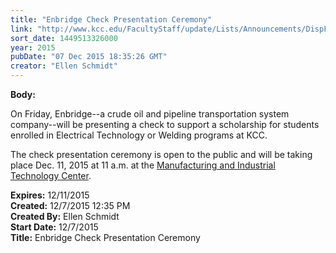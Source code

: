 ```yaml
---
title: "Enbridge Check Presentation Ceremony"
link: "http://www.kcc.edu/FacultyStaff/update/Lists/Announcements/DispForm.aspx?ID=2108"
sort_date: 1449513326000
year: 2015
pubDate: "07 Dec 2015 18:35:26 GMT"
creator: "Ellen Schmidt"
---
```


<div><b>Body:</b> <div class="ExternalClassF203EF736EEE4BE4922F60FEAF0D2A1B"><p>​On Friday, Enbridge--a crude oil and pipeline transportation system company--will be presenting a check to support a scholarship for students enrolled in Electrical Technology or Welding programs at KCC. </p>
<p>The check presentation ceremony is open to the public and will be taking place Dec. 11, 2015 at 11 a.m. at the <a href="/mitc">Manufacturing and Industrial Technology Center</a>. </p></div></div>
<div><b>Expires:</b> 12/11/2015</div>
<div><b>Created:</b> 12/7/2015 12:35 PM</div>
<div><b>Created By:</b> Ellen Schmidt</div>
<div><b>Start Date:</b> 12/7/2015</div>
<div><b>Title:</b> Enbridge Check Presentation Ceremony</div>
